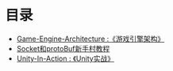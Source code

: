 # 目录

* [Game-Engine-Architecture :《游戏引擎架构》](game-engine-architecture/)
* [Socket和protoBuf新手村教程](socket-and-protobuf/socket-he-protobuf-xin-shou-cun-jiao-cheng.md)
* [Unity-In-Action : 《Unity实战》](unity-in-action/focus.md)

